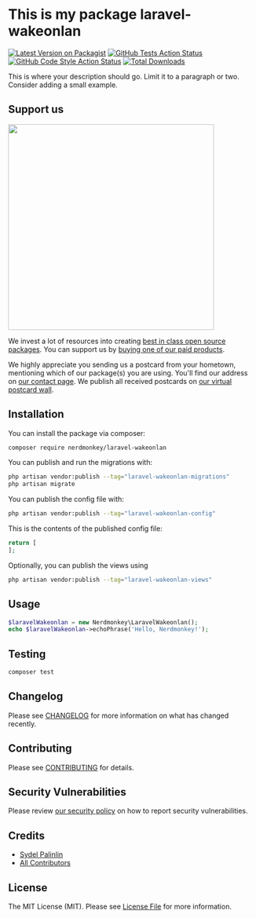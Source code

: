 # This is my package laravel-wakeonlan

[![Latest Version on Packagist](https://img.shields.io/packagist/v/nerdmonkey/laravel-wakeonlan.svg?style=flat-square)](https://packagist.org/packages/nerdmonkey/laravel-wakeonlan)
[![GitHub Tests Action Status](https://img.shields.io/github/workflow/status/nerdmonkey/laravel-wakeonlan/run-tests?label=tests)](https://github.com/nerdmonkey/laravel-wakeonlan/actions?query=workflow%3Arun-tests+branch%3Amain)
[![GitHub Code Style Action Status](https://img.shields.io/github/workflow/status/nerdmonkey/laravel-wakeonlan/Check%20&%20fix%20styling?label=code%20style)](https://github.com/nerdmonkey/laravel-wakeonlan/actions?query=workflow%3A"Check+%26+fix+styling"+branch%3Amain)
[![Total Downloads](https://img.shields.io/packagist/dt/nerdmonkey/laravel-wakeonlan.svg?style=flat-square)](https://packagist.org/packages/nerdmonkey/laravel-wakeonlan)

This is where your description should go. Limit it to a paragraph or two. Consider adding a small example.

## Support us

[<img src="https://github-ads.s3.eu-central-1.amazonaws.com/laravel-wakeonlan.jpg?t=1" width="419px" />](https://spatie.be/github-ad-click/laravel-wakeonlan)

We invest a lot of resources into creating [best in class open source packages](https://spatie.be/open-source). You can support us by [buying one of our paid products](https://spatie.be/open-source/support-us).

We highly appreciate you sending us a postcard from your hometown, mentioning which of our package(s) you are using. You'll find our address on [our contact page](https://spatie.be/about-us). We publish all received postcards on [our virtual postcard wall](https://spatie.be/open-source/postcards).

## Installation

You can install the package via composer:

```bash
composer require nerdmonkey/laravel-wakeonlan
```

You can publish and run the migrations with:

```bash
php artisan vendor:publish --tag="laravel-wakeonlan-migrations"
php artisan migrate
```

You can publish the config file with:

```bash
php artisan vendor:publish --tag="laravel-wakeonlan-config"
```

This is the contents of the published config file:

```php
return [
];
```

Optionally, you can publish the views using

```bash
php artisan vendor:publish --tag="laravel-wakeonlan-views"
```

## Usage

```php
$laravelWakeonlan = new Nerdmonkey\LaravelWakeonlan();
echo $laravelWakeonlan->echoPhrase('Hello, Nerdmonkey!');
```

## Testing

```bash
composer test
```

## Changelog

Please see [CHANGELOG](CHANGELOG.md) for more information on what has changed recently.

## Contributing

Please see [CONTRIBUTING](.github/CONTRIBUTING.md) for details.

## Security Vulnerabilities

Please review [our security policy](../../security/policy) on how to report security vulnerabilities.

## Credits

- [Sydel Palinlin](https://github.com/nerdmonkey)
- [All Contributors](../../contributors)

## License

The MIT License (MIT). Please see [License File](LICENSE.md) for more information.
